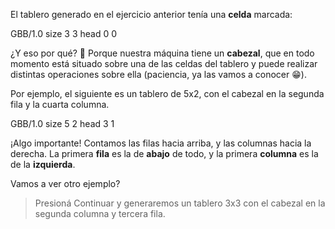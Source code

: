 El tablero generado en el ejercicio anterior tenía una **celda** marcada:

<gs-board>
  GBB/1.0
    size 3 3
    head 0 0
</gs-board>

¿Y eso por qué? :thinking: Porque nuestra máquina tiene un **cabezal**, que en todo momento está situado sobre una de las celdas del tablero y puede realizar distintas operaciones sobre ella (paciencia, ya las vamos a conocer :grin:).

Por ejemplo, el siguiente es un tablero de 5x2, con el cabezal en la segunda fila y la cuarta columna.

<gs-board>
  GBB/1.0
    size 5 2
    head 3 1
</gs-board>

¡Algo importante! Contamos las filas hacia arriba, y las columnas hacia la derecha. La primera **fila** es la de **abajo** de todo, y la primera **columna** es la de la **izquierda**.

Vamos a ver otro ejemplo? 

> Presioná Continuar y generaremos un tablero 3x3 con el cabezal en la segunda columna y tercera fila.
